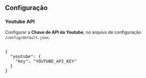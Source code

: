 <h2>Configuração</h2>
<h3>Youtube API</h3>
Configurar a <b>Chave de API do Youtube</b>, no arquivo de configuração <code>/config/default.json</code>.<br>
<br>
<pre>
{
  "youtube": {
    "key": "YOUTUBE_API_KEY"
  }
}
</pre>
